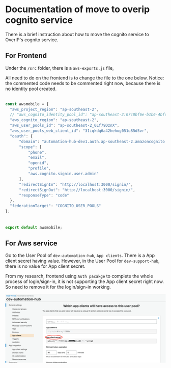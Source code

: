 # Documentation of move to overip cognito service
There is a brief instruction about how to move the cognito service to OverIP's cognito service. 

## For Frontend

Under the `/src` folder, there is a `aws-exports.js` file, 

All need to do on the frontend is to change the file to the one below. Notice: the commented code needs to be commented right now, because there is no identity pool created.

```js

const awsmobile = {
  "aws_project_region": "ap-southeast-2",
  // "aws_cognito_identity_pool_id": "ap-southeast-2:07c8bf6e-b1b6-4bfd-ba86-0318ba06d8a9",
  "aws_cognito_region": "ap-southeast-2",
  "aws_user_pools_id": "ap-southeast-2_0Lf79DznX",
  "aws_user_pools_web_client_id": "31iqkdq6a42hehog051o85d5vr",
  "oauth": {
      "domain": "automation-hub-dev1.auth.ap-southeast-2.amazoncognito.com",
      "scope": [
          "phone",
          "email",
          "openid",
          "profile",
          "aws.cognito.signin.user.admin"
      ],
      "redirectSignIn": "http://localhost:3000/signin/",
      "redirectSignOut": "http://localhost:3000/signin/",
      "responseType": "code"
  },
  "federationTarget": "COGNITO_USER_POOLS"
};


export default awsmobile;

```

## For Aws service
Go to the User Pool of `dev-automation-hub`, `App clients`. There is a App client secret having value. However, in the User Pool for `dev-support-hub`, there is no value for App client secret. 

From my research, frontend using `Auth pacakge` to complete the whole process of login/sign-in, it is not supporting the App client secret right now. So need to remove it for the login/sign-in working.

![User pool](./img/userpool.png)
